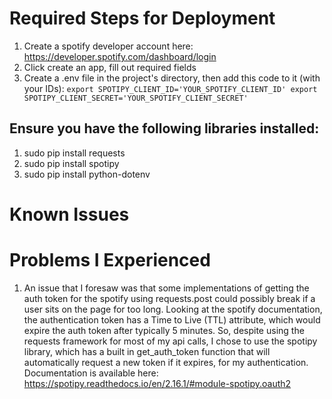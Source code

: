# Required Steps for Deployment
1. Create a spotify developer account here: https://developer.spotify.com/dashboard/login
2. Click create an app, fill out required fields
3. Create a .env file in the project's directory, then add this code to it (with your IDs):
`export SPOTIPY_CLIENT_ID='YOUR_SPOTIFY_CLIENT_ID'
export SPOTIPY_CLIENT_SECRET='YOUR_SPOTIFY_CLIENT_SECRET'`

## Ensure you have the following libraries installed:
1. sudo pip install requests
2. sudo pip install spotipy
3. sudo pip install python-dotenv

# Known Issues
# Problems I Experienced
1. An issue that I foresaw was that some implementations of getting the auth token for the spotify using requests.post could possibly break if a user sits on the page for too long. Looking at the spotify documentation, the authentication token has a Time to Live (TTL) attribute, which would expire the auth token after typically 5 minutes. So, despite using the requests framework for most of my api calls, I chose to use the spotipy library, which has a built in get_auth_token function that will automatically request a new token if it expires, for my authentication. Documentation is available here: https://spotipy.readthedocs.io/en/2.16.1/#module-spotipy.oauth2